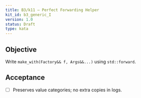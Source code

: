 ```yaml
---
title: B3/k11 — Perfect Forwarding Helper
kit_id: b3_generic_I
version: 1.0
status: Draft
type: kata
---
```

## Objective
Write `make_with(Factory&& f, Args&&...)` using `std::forward`.
## Acceptance
- [ ] Preserves value categories; no extra copies in logs.